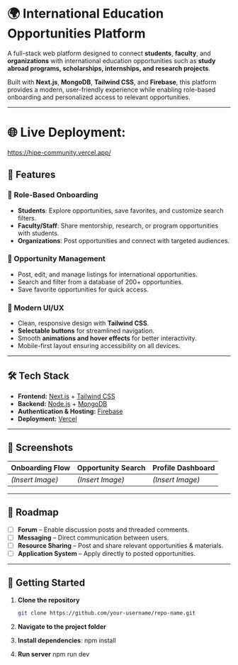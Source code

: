 # 🌍 International Education Opportunities Platform

A full-stack web platform designed to connect **students**, **faculty**, and **organizations** with international education opportunities such as **study abroad programs, scholarships, internships, and research projects**.

Built with **Next.js**, **MongoDB**, **Tailwind CSS**, and **Firebase**, this platform provides a modern, user-friendly experience while enabling role-based onboarding and personalized access to relevant opportunities.

---

# 🌐 Live Deployment:
https://hipe-community.vercel.app/

## 🚀 Features

### 🔹 Role-Based Onboarding
- **Students**: Explore opportunities, save favorites, and customize search filters.
- **Faculty/Staff**: Share mentorship, research, or program opportunities with students.
- **Organizations**: Post opportunities and connect with targeted audiences.

### 🔹 Opportunity Management
- Post, edit, and manage listings for international opportunities.
- Search and filter from a database of 200+ opportunities.
- Save favorite opportunities for quick access.

### 🔹 Modern UI/UX
- Clean, responsive design with **Tailwind CSS**.
- **Selectable buttons** for streamlined navigation.
- Smooth **animations and hover effects** for better interactivity.
- Mobile-first layout ensuring accessibility on all devices.

---

## 🛠️ Tech Stack

- **Frontend:** [Next.js](https://nextjs.org/) + [Tailwind CSS](https://tailwindcss.com/)
- **Backend:** [Node.js](https://nodejs.org/) + [MongoDB](https://www.mongodb.com/)
- **Authentication & Hosting:** [Firebase](https://firebase.google.com/)
- **Deployment:** [Vercel](hipe-community.vercel.app/)

---

## 📸 Screenshots

| Onboarding Flow | Opportunity Search | Profile Dashboard |
|-----------------|--------------------|-------------------|
| *(Insert Image)* | *(Insert Image)*   | *(Insert Image)*  |

---

## 📌 Roadmap

- [ ] **Forum** – Enable discussion posts and threaded comments.
- [ ] **Messaging** – Direct communication between users.
- [ ] **Resource Sharing** – Post and share relevant opportunities & materials.
- [ ] **Application System** – Apply directly to posted opportunities.

---

## 📂 Getting Started

1. **Clone the repository**
   ```bash
   git clone https://github.com/your-username/repo-name.git

2. **Navigate to the project folder**
3. **Install dependencies**:
   npm install

4. **Run server**
   npm run dev
